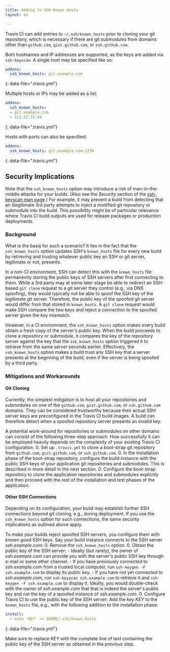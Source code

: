 ```yaml
---
title: Adding to SSH Known Hosts
layout: en

---
```


<div id="toc">
</div>

Travis CI can add entries to `~/.ssh/known_hosts` prior to cloning
your git repository, which is necessary if there are git submodules
from domains other than `github.com`, `gist.github.com`, or
`ssh.github.com`.

Both hostnames and IP addresses are supported, as the keys are
added via `ssh-keyscan`.  A single host may be specified like so:

```yaml
addons:
  ssh_known_hosts: git.example.com
```
{: data-file=".travis.yml"}

Multiple hosts or IPs may be added as a list:

```yaml
addons:
  ssh_known_hosts:
  - git.example.com
  - 111.22.33.44
```
{: data-file=".travis.yml"}

Hosts with ports can also be specified:

```yaml
addons:
  ssh_known_hosts: git.example.com:1234
```
{: data-file=".travis.yml"}

## Security Implications

Note that the `ssh_known_hosts` option may introduce a risk of man-in-the-middle attacks for your builds.
(Also see the _Security_ section of the [ssh-keyscan man page](https://linux.die.net/man/1/ssh-keyscan "man page for ssh-keyscan").)
For example, it may prevent a build from detecting that an illegitimate 3rd party attempts to inject a modified git repository or submodule into the build.
This possibility might be of particular relevance where Travis CI build outputs are used for release packages or production deployments.

### Background

What is the basis for such a scenario?
It lies in the fact that the `ssh_known_hosts` option updates SSH's `known_hosts` file for every new build by retrieving and trusting whatever public key an SSH or git server, legitimate or not, presents.

In a non-CI environment, SSH can detect this with the `known_hosts` file permanently storing the public keys of SSH servers after first connecting to them.
While a 3rd party may at some later stage be able to redirect an SSH-based `git clone` request to a git server they control (e.g., via DNS spoofing), they would typically not be able to spoof the SSH key of the legitimate git server.
Therefore, the public key of the spoofed git server would differ from that stored in `known_hosts`.
A `git clone` request would make SSH compare the two keys and reject a connection to the spoofed server given the key mismatch.

However, in a CI environment, the `ssh_known_hosts` option makes every build obtain a fresh copy of the server's public key.
When the build proceeds to clone a repository or submodule, it compares the key of the repository server against the key that the `ssk_known_hosts` option triggered it to retrieve from the same server seconds earlier.
Effectively, the `ssh_known_hosts` option makes a build trust any SSH key that a server presents at the beginning of the build, even if the server is being spoofed by a third party.

### Mitigations and Workarounds

#### Git Cloning

Currently, the simplest mitigation is to host all your repositories and submodules on one of the `github.com`, `gist.github.com`, or `ssh.github.com` domains.
They can be considered trustworthy because their actual SSH server keys are preconfigured in the Travis CI build images.
A build can therefore detect when a spoofed repository server presents an invalid key.

A potential work-around for repositories or submodules on other domains can consist of the following three-step approach.
How successfully it can be employed heavily depends on the complexity of your existing Travis CI configuration.
0. Set up `.travis.yml` to clone a boot-strap git repository from `github.com`, `gist.github.com`, or `ssh.github.com`.
0. In the installation phase of the boot-strap repository, configure the build instance with the public SSH keys of your application git repositories and submodules.
This is described in more detail in the next section.
0. Configure the boot-strap repository to clone the application repositories and submodules explicitly and then proceed with the rest of the installation and test phases of the application.

#### Other SSH Connections

Depending on its configuration, your build may establish further SSH connections beyond git cloning, e.g., during deployment.
If you use the `ssh_known_hosts` option for such connections, the same security implications as outlined above apply.

To make your builds reject spoofed SSH servers, you configure them with known good SSH keys.
Say your build instance connects to the SSH server *ssh.example.com*:
0. Remove the `ssh_known_hosts` option.
0. Obtain the public key of the SSH server:
    - Ideally (but rarely), the owner of *ssh.example.com* can provide you with the server's public SSH key through e-mail or some other channel.
    - If you have previously connected to *ssh.example.com* from a trusted local computer, run `ssh-keygen -F ssh.example.com` to display its public key.
    - If you have not yet connected to *ssh.example.com*, run `ssh-keyscan ssh.example.com` to retrieve it and `ssh-keygen -F ssh.example.com` to display it.
    Ideally, you would double-check with the owner of *ssh.example.com* that that is indeed the server's public key and not the key of a spoofed instance of *ssh.example.com*.
0. Configure Travis CI to use the public key of the SSH server:
Add the key *KEY* to the `known_hosts` file, e.g., with the following addition to the installation phase:

```yaml
install:
  - echo 'KEY' >> $HOME/.ssh/known_hosts
```
{: data-file=".travis.yml"}

Make sure to replace *KEY* with the complete line of text containing the public key of the SSH server as obtained in the previous step.
